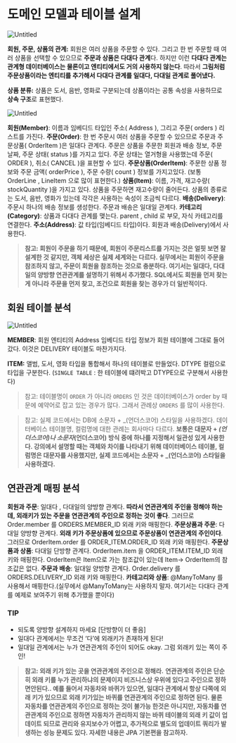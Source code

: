 # 도메인 모델과 테이블 설계

![Untitled](%E1%84%83%E1%85%A9%E1%84%86%E1%85%A6%E1%84%8B%E1%85%B5%E1%86%AB%20%E1%84%86%E1%85%A9%E1%84%83%E1%85%A6%E1%86%AF%E1%84%80%E1%85%AA%20%E1%84%90%E1%85%A6%E1%84%8B%E1%85%B5%E1%84%87%E1%85%B3%E1%86%AF%20%E1%84%89%E1%85%A5%E1%86%AF%E1%84%80%E1%85%A8%2058d20f24fa1a48548af9f417c9a62218/Untitled.png)

**회원, 주문, 상품의 관계:** 회원은 여러 상품을 주문할 수 있다. 그리고 한 번 주문할 때 여러 상품을 선택할 수 있으므로 **주문과 상품은 다대다 관계**다. 하지만 이런 **다대다 관계는 관계형 데이터베이스는 물론이고 엔티티에서도 거의 사용하지 않는다**. 따라서 **그림처럼 주문상품이라는 엔티티를 추가해서 다대다 관계를 일대다, 다대일 관계로 풀어냈다.**

**상품 분류:** 상품은 도서, 음반, 영화로 구분되는데 상품이라는 공통 속성을 사용하므로 **상속 구조**로 표현했다.

![Untitled](%E1%84%83%E1%85%A9%E1%84%86%E1%85%A6%E1%84%8B%E1%85%B5%E1%86%AB%20%E1%84%86%E1%85%A9%E1%84%83%E1%85%A6%E1%86%AF%E1%84%80%E1%85%AA%20%E1%84%90%E1%85%A6%E1%84%8B%E1%85%B5%E1%84%87%E1%85%B3%E1%86%AF%20%E1%84%89%E1%85%A5%E1%86%AF%E1%84%80%E1%85%A8%2058d20f24fa1a48548af9f417c9a62218/Untitled%201.png)

**회원(Member)**: 이름과 임베디드 타입인 주소( Address ), 그리고 주문( orders ) 리스트를 가진다.
**주문(Order)**: 한 번 주문시 여러 상품을 주문할 수 있으므로 주문과 주문상품( OrderItem )은 일대다 관계다. 주문은 상품을 주문한 회원과 배송 정보, 주문 날짜, 주문 상태( status )를 가지고 있다. 주문 상태는 열거형을 사용했는데 주문( ORDER ), 취소( CANCEL )을 표현할 수 있다.
**주문상품(OrderItem)**: 주문한 상품 정보와 주문 금액( orderPrice ), 주문 수량( count ) 정보를 가지고있다. (보통 OrderLine , LineItem 으로 많이 표현한다.)
**상품(Item)**: 이름, 가격, 재고수량( stockQuantity )을 가지고 있다. 상품을 주문하면 재고수량이 줄어든다. 상품의 종류로는 도서, 음반, 영화가 있는데 각각은 사용하는 속성이 조금씩 다르다.
**배송(Delivery)**: 주문시 하나의 배송 정보를 생성한다. 주문과 배송은 일대일 관계다.
**카테고리(Category)**: 상품과 다대다 관계를 맺는다. parent , child 로 부모, 자식 카테고리를 연결한다.
**주소(Address)**: 값 타입(임베디드 타입)이다. 회원과 배송(Delivery)에서 사용한다.

> **참고: 회원이 주문을 하기 때문에, 회원이 주문리스트를 가지는 것은 얼핏 보면 잘 설계한 것 같지만, 객체 세상은 실제 세계와는 다르다. 실무에서는 회원이 주문을 참조하지 않고, 주문이 회원을 참조하는 것으로 충분하다. 여기서는 일대다, 다대일의 양방향 연관관계를 설명하기 위해서 추가했다. SQL에서도 회원을 먼저 찾는게 아니라 주문을 먼저 찾고, 조건으로 회원을 찾는 경우가 더 일반적이다.**
> 

## 회원 테이블 분석

![Untitled](%E1%84%83%E1%85%A9%E1%84%86%E1%85%A6%E1%84%8B%E1%85%B5%E1%86%AB%20%E1%84%86%E1%85%A9%E1%84%83%E1%85%A6%E1%86%AF%E1%84%80%E1%85%AA%20%E1%84%90%E1%85%A6%E1%84%8B%E1%85%B5%E1%84%87%E1%85%B3%E1%86%AF%20%E1%84%89%E1%85%A5%E1%86%AF%E1%84%80%E1%85%A8%2058d20f24fa1a48548af9f417c9a62218/Untitled%202.png)

**MEMBER**: 회원 엔티티의 Address 임베디드 타입 정보가 회원 테이블에 그대로 들어갔다. 이것은 DELIVERY 테이블도 마찬가지다.

**ITEM:** 앨범, 도서, 영화 타입을 통합해서 하나의 테이블로 만들었다. DTYPE 컬럼으로 타입을 구분한다. (`SINGLE TABLE` : 한 테이블에 떄려박고 DTYPE으로 구분해서 사용한다)  

> 참고: 테이블명이 `ORDER` 가 아니라 `ORDERS` 인 것은 데이터베이스가 order by 때문에 예약어로 잡고 있는 경우가 많다. 그래서 관례상 `ORDERS` 를 많이 사용한다.
> 

> 참고: 실제 코드에서는 DB에 소문자 + _(언더스코어) 스타일을 사용하겠다.
데이터베이스 테이블명, 컬럼명에 대한 관례는 회사마다 다르다. **보통은 대문자 + _(언더스코어)나 소문자_(언더스코어) 방식 중에 하나를 지정해서 일관성 있게 사용한다. 강의에서 설명할 때는 객체와 차이를 나타내기 위해 데이터베이스 테이블, 컬럼명은 대문자를 사용했지만, 실제 코드에서는 소문자 + _(언더스코어) 스타일을 사용하겠다.**
> 

## 연관관계 매핑 분석

**회원과 주문**: 일대다 , 다대일의 양방향 관계다. **따라서 연관관계의 주인을 정해야 하는데, 외래키가 있는 주문을 연관관계의 주인으로 정하는 것이 좋다**. 그러므로 Order.member 를 ORDERS.MEMBER_ID 외래 키와 매핑한다.
**주문상품과 주문**: 다대일 양방향 관계다. **외래 키가 주문상품에 있으므로 주문상품이 연관관계의 주인이다**. 그러므로 OrderItem.order 를 ORDER_ITEM.ORDER_ID 외래 키와 매핑한다.
**주문상품과 상품**: 다대일 단방향 관계다. OrderItem.item 을 ORDER_ITEM.ITEM_ID 외래 키와 매핑한다. OrderItem은 Item으로 가는 참조값이 있는데 Item→ OrderItem의 참조값은 없다.
**주문과 배송**: 일대일 양방향 관계다. Order.delivery 를 ORDERS.DELIVERY_ID 외래 키와 매핑한다.
**카테고리와 상품**: @ManyToMany 를 사용해서 매핑한다.(실무에서 @ManyToMany는 사용하지 말자. 여기서는 다대다 관계를 예제로 보여주기 위해 추가했을 뿐이다)

### TIP

- 되도록 양방향 설계하지 마세요 [단방향이 더 좋음]
- 일대다 관계에서는 무조건 ‘다’에 외래키가 존재하게 된다!
- 일대일 관계에서는 누가 연관관계의 주인이 되어도 okay. 그럼 외래키 있는 쪽이 주인!

> **참고: 외래 키가 있는 곳을 연관관계의 주인으로 정해라.**
**연관관계의 주인은 단순히 외래 키를 누가 관리하냐의 문제이지 비즈니스상 우위에 있다고 주인으로 정하면안된다.. 예를 들어서 자동차와 바퀴가 있으면, 일대다 관계에서 항상 다쪽에 외래 키가 있으므로 외래 키가있는 바퀴를 연관관계의 주인으로 정하면 된다. 물론 자동차를 연관관계의 주인으로 정하는 것이 불가능 한것은 아니지만, 자동차를 연관관계의 주인으로 정하면 자동차가 관리하지 않는 바퀴 테이블의 외래 키 값이 업데이트 되므로 관리와 유지보수가 어렵고, 추가적으로 별도의 업데이트 쿼리가 발생하는 성능 문제도 있다. 자세한 내용은 JPA 기본편을 참고하자.**
>
